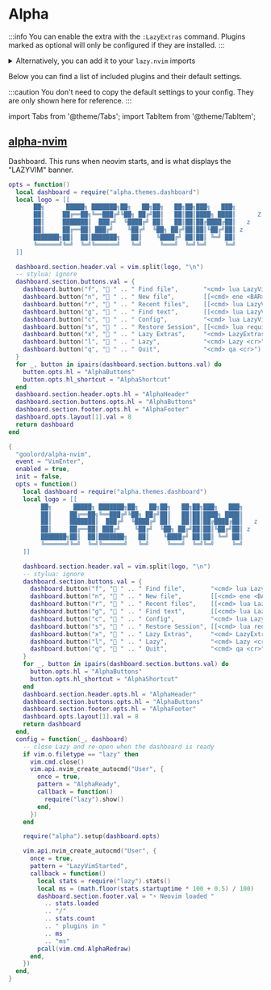 # Alpha

<!-- plugins:start -->

:::info
You can enable the extra with the `:LazyExtras` command.
Plugins marked as optional will only be configured if they are installed.
:::

<details>
<summary>Alternatively, you can add it to your <code>lazy.nvim</code> imports</summary>

```lua title="lua/config/lazy.lua" {4}
require("lazy").setup({
  spec = {
    { "LazyVim/LazyVim", import = "lazyvim.plugins" },
    { import = "lazyvim.plugins.extras.ui.alpha" },
    { import = "plugins" },
  },
})
```

</details>

Below you can find a list of included plugins and their default settings.

:::caution
You don't need to copy the default settings to your config.
They are only shown here for reference.
:::

import Tabs from '@theme/Tabs';
import TabItem from '@theme/TabItem';

## [alpha-nvim](https://github.com/goolord/alpha-nvim)

 Dashboard. This runs when neovim starts, and is what displays
 the "LAZYVIM" banner.


<Tabs>

<TabItem value="opts" label="Options">

```lua
opts = function()
  local dashboard = require("alpha.themes.dashboard")
  local logo = [[
       ██╗      █████╗ ███████╗██╗   ██╗██╗   ██╗██╗███╗   ███╗          Z
       ██║     ██╔══██╗╚══███╔╝╚██╗ ██╔╝██║   ██║██║████╗ ████║      Z    
       ██║     ███████║  ███╔╝  ╚████╔╝ ██║   ██║██║██╔████╔██║   z       
       ██║     ██╔══██║ ███╔╝    ╚██╔╝  ╚██╗ ██╔╝██║██║╚██╔╝██║ z         
       ███████╗██║  ██║███████╗   ██║    ╚████╔╝ ██║██║ ╚═╝ ██║
       ╚══════╝╚═╝  ╚═╝╚══════╝   ╚═╝     ╚═══╝  ╚═╝╚═╝     ╚═╝
  ]]

  dashboard.section.header.val = vim.split(logo, "\n")
  -- stylua: ignore
  dashboard.section.buttons.val = {
    dashboard.button("f", " " .. " Find file",       "<cmd> lua LazyVim.pick()() <cr>"),
    dashboard.button("n", " " .. " New file",        [[<cmd> ene <BAR> startinsert <cr>]]),
    dashboard.button("r", " " .. " Recent files",    [[<cmd> lua LazyVim.pick("oldfiles")() <cr>]]),
    dashboard.button("g", " " .. " Find text",       [[<cmd> lua LazyVim.pick("live_grep")() <cr>]]),
    dashboard.button("c", " " .. " Config",          "<cmd> lua LazyVim.pick.config_files()() <cr>"),
    dashboard.button("s", " " .. " Restore Session", [[<cmd> lua require("persistence").load() <cr>]]),
    dashboard.button("x", " " .. " Lazy Extras",     "<cmd> LazyExtras <cr>"),
    dashboard.button("l", "󰒲 " .. " Lazy",            "<cmd> Lazy <cr>"),
    dashboard.button("q", " " .. " Quit",            "<cmd> qa <cr>"),
  }
  for _, button in ipairs(dashboard.section.buttons.val) do
    button.opts.hl = "AlphaButtons"
    button.opts.hl_shortcut = "AlphaShortcut"
  end
  dashboard.section.header.opts.hl = "AlphaHeader"
  dashboard.section.buttons.opts.hl = "AlphaButtons"
  dashboard.section.footer.opts.hl = "AlphaFooter"
  dashboard.opts.layout[1].val = 8
  return dashboard
end
```

</TabItem>


<TabItem value="code" label="Full Spec">

```lua
{
  "goolord/alpha-nvim",
  event = "VimEnter",
  enabled = true,
  init = false,
  opts = function()
    local dashboard = require("alpha.themes.dashboard")
    local logo = [[
         ██╗      █████╗ ███████╗██╗   ██╗██╗   ██╗██╗███╗   ███╗          Z
         ██║     ██╔══██╗╚══███╔╝╚██╗ ██╔╝██║   ██║██║████╗ ████║      Z    
         ██║     ███████║  ███╔╝  ╚████╔╝ ██║   ██║██║██╔████╔██║   z       
         ██║     ██╔══██║ ███╔╝    ╚██╔╝  ╚██╗ ██╔╝██║██║╚██╔╝██║ z         
         ███████╗██║  ██║███████╗   ██║    ╚████╔╝ ██║██║ ╚═╝ ██║
         ╚══════╝╚═╝  ╚═╝╚══════╝   ╚═╝     ╚═══╝  ╚═╝╚═╝     ╚═╝
    ]]

    dashboard.section.header.val = vim.split(logo, "\n")
    -- stylua: ignore
    dashboard.section.buttons.val = {
      dashboard.button("f", " " .. " Find file",       "<cmd> lua LazyVim.pick()() <cr>"),
      dashboard.button("n", " " .. " New file",        [[<cmd> ene <BAR> startinsert <cr>]]),
      dashboard.button("r", " " .. " Recent files",    [[<cmd> lua LazyVim.pick("oldfiles")() <cr>]]),
      dashboard.button("g", " " .. " Find text",       [[<cmd> lua LazyVim.pick("live_grep")() <cr>]]),
      dashboard.button("c", " " .. " Config",          "<cmd> lua LazyVim.pick.config_files()() <cr>"),
      dashboard.button("s", " " .. " Restore Session", [[<cmd> lua require("persistence").load() <cr>]]),
      dashboard.button("x", " " .. " Lazy Extras",     "<cmd> LazyExtras <cr>"),
      dashboard.button("l", "󰒲 " .. " Lazy",            "<cmd> Lazy <cr>"),
      dashboard.button("q", " " .. " Quit",            "<cmd> qa <cr>"),
    }
    for _, button in ipairs(dashboard.section.buttons.val) do
      button.opts.hl = "AlphaButtons"
      button.opts.hl_shortcut = "AlphaShortcut"
    end
    dashboard.section.header.opts.hl = "AlphaHeader"
    dashboard.section.buttons.opts.hl = "AlphaButtons"
    dashboard.section.footer.opts.hl = "AlphaFooter"
    dashboard.opts.layout[1].val = 8
    return dashboard
  end,
  config = function(_, dashboard)
    -- close Lazy and re-open when the dashboard is ready
    if vim.o.filetype == "lazy" then
      vim.cmd.close()
      vim.api.nvim_create_autocmd("User", {
        once = true,
        pattern = "AlphaReady",
        callback = function()
          require("lazy").show()
        end,
      })
    end

    require("alpha").setup(dashboard.opts)

    vim.api.nvim_create_autocmd("User", {
      once = true,
      pattern = "LazyVimStarted",
      callback = function()
        local stats = require("lazy").stats()
        local ms = (math.floor(stats.startuptime * 100 + 0.5) / 100)
        dashboard.section.footer.val = "⚡ Neovim loaded "
          .. stats.loaded
          .. "/"
          .. stats.count
          .. " plugins in "
          .. ms
          .. "ms"
        pcall(vim.cmd.AlphaRedraw)
      end,
    })
  end,
}
```

</TabItem>

</Tabs>

<!-- plugins:end -->
